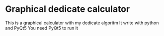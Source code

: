 # Graphical dedicate calculator

This is a graphical calculator with my dedicate algoritm
It write with python and PyQt5
You need PyQt5 to run it